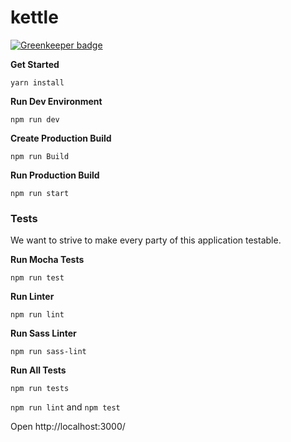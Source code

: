 # kettle

[![Greenkeeper badge](https://badges.greenkeeper.io/error-bruno/kettle.svg)](https://greenkeeper.io/)

**Get Started**
```
yarn install
```

**Run Dev Environment**
```
npm run dev
```

**Create Production Build**
```
npm run Build
```

**Run Production Build**
```
npm run start
```


### Tests

We want to strive to make every party of this application testable.


**Run Mocha Tests**
```
npm run test
```

**Run Linter**
```
npm run lint
```

**Run Sass Linter**
```
npm run sass-lint
```

**Run All Tests**
```
npm run tests
```


`npm run lint` and `npm test`

Open http://localhost:3000/
